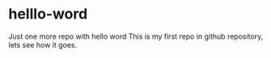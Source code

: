 # helllo-word
Just one more repo with hello word
This is my first repo in github repository, lets see how it goes.
